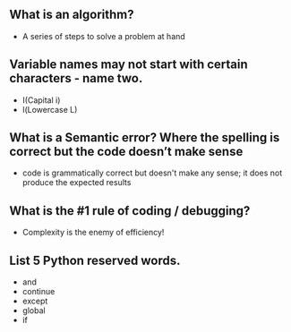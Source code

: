 ## What is an algorithm? 
* A series of steps to solve a problem at hand

## Variable names may not start with certain characters - name two.
* I(Capital i) 
* l(Lowercase L)

## What is a Semantic error? Where the spelling is correct but the code doesn’t make sense
* code is grammatically correct but doesn't make any sense; it does not produce the expected results

## What is the #1 rule of coding / debugging? 
* Complexity is the enemy of efficiency!

## List 5 Python reserved words.
* and
* continue
* except
* global
* if